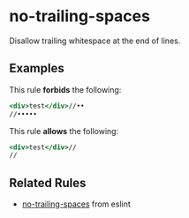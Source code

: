 # no-trailing-spaces

Disallow trailing whitespace at the end of lines.

## Examples

This rule **forbids** the following:

```hbs
<div>test</div>//••
//•••••
```

This rule **allows** the following:

```hbs
<div>test</div>//
//
```

## Related Rules

* [no-trailing-spaces](https://eslint.org/docs/rules/no-trailing-spaces) from eslint
